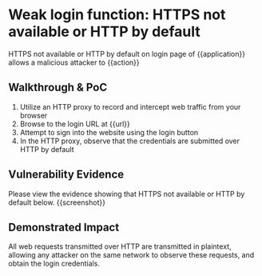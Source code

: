 # Weak login function: HTTPS not available or HTTP by default

<!--
Provide a 1-2 sentence description - see http://cveproject.github.io/docs/content/key-details-phrasing.pdf for tips

This format is a good guide:
[VULNTYPE] in [COMPONENT] in [APPLICATION] allows [ATTACKER] to [IMPACT] via [VECTOR]
-->

HTTPS not available or HTTP by default on login page of {{application}} allows a malicious attacker to {{action}}

## Walkthrough & PoC

<!-- Provide a step-by-step walkthrough on how to access the vulnerable injection point, and how to exploit the vulnerability.
Adding a dot-pointed walkthrough with relevant screenshots will speed triage time and result in faster rewards!
-->

1. Utilize an HTTP proxy to record and intercept web traffic from your browser
1. Browse to the login URL at {{url}}
1. Attempt to sign into the website using the login button
1. In the HTTP proxy, observe that the credentials are submitted over HTTP by default

## Vulnerability Evidence
<!--
Your submission MUST include evidence of the vulnerability and not be theoretical in nature.

For a failure to use HTTPS or HTTP by default on a login action, please include a screenshot of an HTTP proxy log showing that credentials are submitted by the login page in HTTPS by default.
-->

Please view the evidence showing that HTTPS not available or HTTP by default below. {{screenshot}}

## Demonstrated Impact

<!--
Attempt to escalate HTTPS not available or HTTP by default on the login page. If this is possible, provide a full proof-of-concept here.
-->

All web requests transmitted over HTTP are transmitted in plaintext, allowing any attacker on the same network to observe these requests, and obtain the login credentials. 
